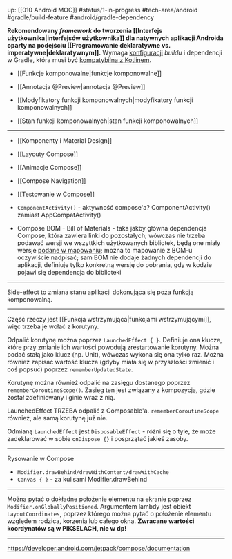 up: [[010 Android MOC]]
#status/1-in-progress
#tech-area/android
#gradle/build-feature #android/gradle-dependency

**Rekomendowany _framework_ do tworzenia [[Interfejs użytkownika|interfejsów użytkownika]] dla natywnych aplikacji Androida oparty na podejściu [[Programowanie deklaratywne vs. imperatywne|deklaratywnym]].** Wymaga [konfiguracji](https://developer.android.com/jetpack/compose/setup#setup-compose) _buildu_ i dependencji w Gradle, która musi być [kompatybilna z Kotlinem](https://developer.android.com/jetpack/androidx/releases/compose-kotlin#pre-release_kotlin_compatibility).

- [[Funkcje komponowalne|funkcje komponowalne]]
- [[Annotacja @Preview|annotacja @Preview]]
- [[Modyfikatory funkcji komponowalnych|modyfikatory funkcji komponowalnych]]

- [[Stan funkcji komponowalnych|stan funkcji komponowalnych]]
---
- [[Komponenty i Material Design]]
- [[Layouty Compose]]
- [[Animacje Compose]]

- [[Compose Navigation]]
- [[Testowanie w Compose]]


- `ComponentActivity()` - aktywność compose'a? ComponentActivity() zamiast AppCompatActivity()
- Compose BOM - Bill of Materials - taka jakby główna dependencja Compose, która zawiera linki do pozostałych; wówczas nie trzeba podawać wersji we wszyttkich użytkowanych bibliotek, będą one miały wersje [podane w mapowaniu](https://developer.android.com/jetpack/compose/bom/bom-mapping); można to mapowanie z BOM-u oczywiście nadpisać; sam BOM nie dodaje żadnych dependencji do aplikacji, definiuje tylko konkretną wersję do pobrania, gdy w kodzie pojawi się dependencja do biblioteki

---

Side-effect to zmiana stanu aplikacji dokonująca się poza funkcją komponowalną.

---

Część rzeczy jest [[Funkcja wstrzymująca|funkcjami wstrzymującymi]], więc trzeba je wołać z korutyny. 

Odpalić korutynę można poprzez `LaunchedEffect { }`. Definiuje ona klucze, które przy zmianie ich wartości powodują zrestartowanie korutyny. Można podać stałą jako klucz (np. Unit), wówczas wykona się ona tylko raz. Można również zapisać wartość klucza (gdyby miała się w przyszłości zmienić i coś popsuć) poprzez `rememberUpdatedState`.

Korutynę można również odpalić na zasięgu dostanego poprzez `rememberCoroutineScope()`. Zasięg ten jest związany z kompozycją, gdzie został zdefiniowany i ginie wraz z nią.

LaunchedEffect TRZEBA odpalić z Composable'a. `rememberCoroutineScope` również, ale samą korutynę już nie.


Odmianą `LaunchedEffect` jest `DisposableEffect` - różni się o tyle, że może zadeklarować w sobie `onDispose {}` i posprzątać jakieś zasoby.

---

Rysowanie w Compose

- `Modifier.drawBehind/drawWithContent/drawWithCache`
- `Canvas { }` - za kulisami Modifier.drawBehind

---

Można pytać o dokładne położenie elementu na ekranie poprzez `Modifier.onGloballyPositioned`. Argumentem lambdy jest obiekt `LayoutCoordinates`, poprzez którego można pytać o położenie elementu względem rodzica, korzenia lub całego okna. **Zwracane wartości koordynatów są w PIKSELACH, nie w dp!**

---

https://developer.android.com/jetpack/compose/documentation